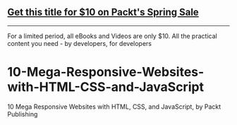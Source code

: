 ## [Get this title for $10 on Packt's Spring Sale](https://www.packt.com/V17427?utm_source=github&utm_medium=packt-github-repo&utm_campaign=spring_10_dollar_2022)
-----
For a limited period, all eBooks and Videos are only $10. All the practical content you need \- by developers, for developers

# 10-Mega-Responsive-Websites-with-HTML-CSS-and-JavaScript
10 Mega Responsive Websites with HTML, CSS, and JavaScript, by Packt Publishing
